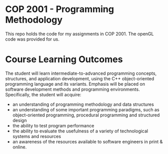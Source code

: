 # COP 2001 - Programming Methodology
This repo holds the code for my assignments in COP 2001. The openGL code was provided for us.
# Course Learning Outcomes

The student will learn intermediate-to-advanced programming concepts, structures, and application
development, using the C++ object-oriented programming language and its variants. Emphasis will be
placed on software development methods and programming environments. Specifically, the student will
acquire:

-   an understanding of programming methodology and data structures
-   an understanding of some important programming paradigms, such as object-oriented programming, procedural programming and structured design
-   the ability to test program performance
-   the ability to evaluate the usefulness of a variety of technological systems and resources
-   an awareness of the resources available to software engineers in print & online.
